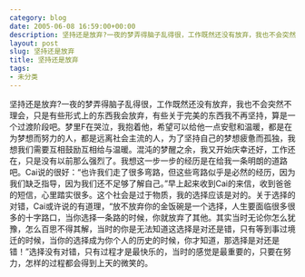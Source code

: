 ```yaml
---
category: blog
date: 2005-06-08 16:59:00+00:00
description: 坚持还是放弃?一夜的梦弄得脑子乱得很，工作既然还没有放弃，我也不会突然不理会，只
layout: post
slug: 坚持还是放弃
title: 坚持还是放弃
tags:
- 未分类
---
```


坚持还是放弃?一夜的梦弄得脑子乱得很，工作既然还没有放弃，我也不会突然不理会，只是有些形式上的东西我会放弃，有些关于完美的东西我不再坚持，算是一个过渡阶段吧。梦里F在哭泣，我抱着他，希望可以给他一点安慰和温暖，都是在为梦想而努力的人，都是远离社会主流的人，为了坚持自己的梦想疲惫而孤独，我想我们需要互相鼓励互相给与温暖。混沌的梦醒之余，我又开始庆幸还好，工作还在，只是没有以前那么强烈了。我想这一步一步的经历是在给我一条明朗的道路吧。Cai说的很好：“也许我们走了很多弯路，但这些弯路似乎是必然的经历，因为我们缺乏指导，因为我们还不足够了解自己。”早上起来收到Cai的来信，收到爸爸的短信，心里踏实很多。这个社会是过于物质，我的选择应该是对的。关于选择的对错，Cai或许说的有道理，“放不放弃你的金饭碗是一个选择，人生要面临很多很多的十字路口，当你选择一条路的时候，你就放弃了其他。其实当时无论你怎么犹豫，怎么百思不得其解，当时的你是无法知道这选择是对还是错，只有等到事过境迁的时候，当你的选择成为你个人的历史的时候，你才知道，那选择是对还是错！”选择没有对错，只有过程才是最快乐的，当时的感觉是最重要的，只要在努力，怎样的过程都会得到上天的微笑的。
